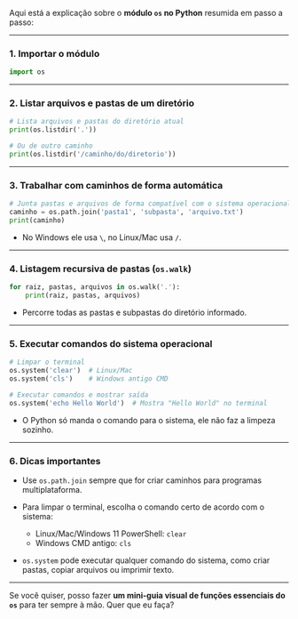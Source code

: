 Aqui está a explicação sobre o **módulo `os` no Python** resumida em passo a passo:

---

### 1. **Importar o módulo**

```python
import os
```

---

### 2. **Listar arquivos e pastas de um diretório**

```python
# Lista arquivos e pastas do diretório atual
print(os.listdir('.'))

# Ou de outro caminho
print(os.listdir('/caminho/do/diretorio'))
```

---

### 3. **Trabalhar com caminhos de forma automática**

```python
# Junta pastas e arquivos de forma compatível com o sistema operacional
caminho = os.path.join('pasta1', 'subpasta', 'arquivo.txt')
print(caminho)
```

* No Windows ele usa `\`, no Linux/Mac usa `/`.

---

### 4. **Listagem recursiva de pastas (`os.walk`)**

```python
for raiz, pastas, arquivos in os.walk('.'):
    print(raiz, pastas, arquivos)
```

* Percorre todas as pastas e subpastas do diretório informado.

---

### 5. **Executar comandos do sistema operacional**

```python
# Limpar o terminal
os.system('clear')  # Linux/Mac
os.system('cls')    # Windows antigo CMD

# Executar comandos e mostrar saída
os.system('echo Hello World')  # Mostra "Hello World" no terminal
```

* O Python só manda o comando para o sistema, ele não faz a limpeza sozinho.

---

### 6. **Dicas importantes**

* Use `os.path.join` sempre que for criar caminhos para programas multiplataforma.
* Para limpar o terminal, escolha o comando certo de acordo com o sistema:

  * Linux/Mac/Windows 11 PowerShell: `clear`
  * Windows CMD antigo: `cls`
* `os.system` pode executar qualquer comando do sistema, como criar pastas, copiar arquivos ou imprimir texto.

---

Se você quiser, posso fazer **um mini-guia visual de funções essenciais do `os`** para ter sempre à mão. Quer que eu faça?
